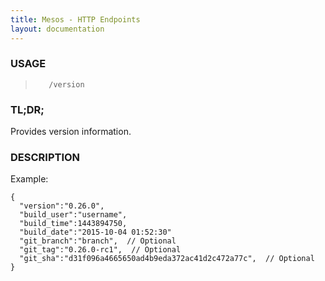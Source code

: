 ```yaml
---
title: Mesos - HTTP Endpoints
layout: documentation
---
```

<!--- This is an automatically generated file. DO NOT EDIT! --->

### USAGE ###
>        /version

### TL;DR; ###
Provides version information.

### DESCRIPTION ###
Example:

```
{
  "version":"0.26.0",
  "build_user":"username",
  "build_time":1443894750,
  "build_date":"2015-10-04 01:52:30"
  "git_branch":"branch",  // Optional
  "git_tag":"0.26.0-rc1",  // Optional
  "git_sha":"d31f096a4665650ad4b9eda372ac41d2c472a77c",  // Optional
}
```